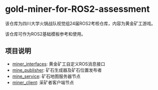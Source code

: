 # gold-miner-for-ROS2-assessment
该仓库为四川大学火锅战队视觉组24届ROS2考核仓库，内容为黄金矿工游戏。

该仓库可作为ROS2基础模板参考和使用。
## 项目说明
- [miner_interfaces](./miner_interfaces/): 黄金矿工自定义ROS消息接口
- [mine_publisher](./mine_publisher/): 矿石生成器及矿石位置发布者
- [mine_service](./mine_service/): 矿石地图服务器节点
- [miner_client](./miner_client/): 采矿者客户端节点